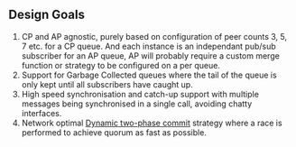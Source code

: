 ﻿
## Design Goals
1. CP and AP agnostic, purely based on configuration of peer counts 3, 5, 7 etc. for a CP queue. 
    And each instance is an independant pub/sub subscriber for an AP queue, AP will probably require a custom merge function or strategy to be configured on a per queue.
2. Support for Garbage Collected queues where the tail of the queue is only kept until all subscribers have caught up.
3. High speed synchronisation and catch-up support with multiple messages being synchronised in a single call, avoiding chatty interfaces.
4. Network optimal [Dynamic two-phase commit](http://en.wikipedia.org/wiki/Two-phase_commit_protocol) strategy where a race is performed to achieve quorum as fast as possible.
